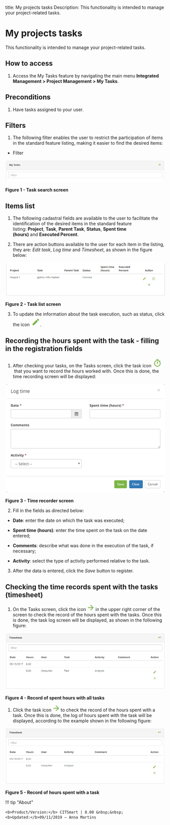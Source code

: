 title: My projects tasks
Description: This functionality is intended to manage your project-related tasks.

# My projects tasks

This functionality is intended to manage your project-related tasks.

How to access
-------------

1.  Access the My Tasks feature by navigating the main menu **Integrated
    Management > Project Management > My Tasks**.

Preconditions
-------------

1.  Have tasks assigned to your user.

Filters
-------

1.  The following filter enables the user to restrict the participation of items
    in the standard feature listing, making it easier to find the desired items:

-   Filter

![Criar](images/tasks-1.png)

**Figure 1 - Task search screen**

Items list
----------

1.  The following cadastral fields are available to the user to facilitate the
    identification of the desired items in the standard feature
    listing: **Project**, **Task**, **Parent Task**, **Status**, **Spent time
    (hours)** and **Executed Percent**.

2.  There are action buttons available to the user for each item in the listing,
    they are: *Edit task*, *Log time* and *Timesheet*, as shown in the figure
    below:

![Criar](images/tasks-2.png)

**Figure 2 - Task list screen**

3.  To update the information about the task execution, such as status, click
    the icon ![Criar](images/tasks-3.png).

   
Recording the hours spent with the task - filling in the registration fields
----------------------------------------------------------------------------

1.  After checking your tasks, on the Tasks screen, click the task icon ![Criar](images/tasks-4.png) that you want to record the hours worked with. Once this is done, the time recording screen will be displayed:

![Criar](images/tasks-5.png)

**Figure 3 - Time recorder screen**

2.  Fill in the fields as directed below:

-   **Date**: enter the date on which the task was executed;

-   **Spent time (hours)**: enter the time spent on the task on the date
    entered;

-   **Comments**: describe what was done in the execution of the task, if
    necessary;

-   **Activity**: select the type of activity performed relative to the task.

3.  After the data is entered, click the *Save* button to register.

Checking the time records spent with the tasks (timesheet)
----------------------------------------------------------

1.  On the Tasks screen, click the icon ![Criar](images/tasks-6.png) in the upper right corner of the screen to check the record of the hours spent with the tasks. Once this is done, the task log screen will be displayed, as shown in the following figure:

![Criar](images/tasks-7.png)

**Figure 4 - Record of spent hours with all tasks**

1.  Click the task icon ![Criar](images/tasks-6.png) to check the record of the hours spent with a task. Once this is done, the
    log of hours spent with the task will be displayed, according to the example shown in the following figure:

![Criar](images/tasks-8.png)

**Figure 5 - Record of hours spent with a task**

!!! tip "About"

    <b>Product/Version:</b> CITSmart | 8.00 &nbsp;&nbsp;
    <b>Updated:</b>09/11/2019 – Anna Martins
